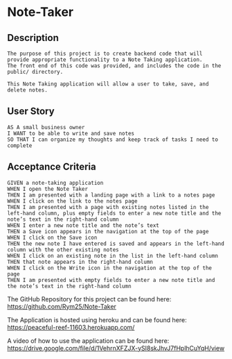 # Note-Taker

## Description
```
The purpose of this project is to create backend code that will provide appropriate functionality to a Note Taking application.
The front end of this code was provided, and includes the code in the public/ directory.

This Note Taking application will allow a user to take, save, and delete notes.
```
## User Story
```
AS A small business owner
I WANT to be able to write and save notes
SO THAT I can organize my thoughts and keep track of tasks I need to complete
```
## Acceptance Criteria
```
GIVEN a note-taking application
WHEN I open the Note Taker
THEN I am presented with a landing page with a link to a notes page
WHEN I click on the link to the notes page
THEN I am presented with a page with existing notes listed in the left-hand column, plus empty fields to enter a new note title and the note’s text in the right-hand column
WHEN I enter a new note title and the note’s text
THEN a Save icon appears in the navigation at the top of the page
WHEN I click on the Save icon
THEN the new note I have entered is saved and appears in the left-hand column with the other existing notes
WHEN I click on an existing note in the list in the left-hand column
THEN that note appears in the right-hand column
WHEN I click on the Write icon in the navigation at the top of the page
THEN I am presented with empty fields to enter a new note title and the note’s text in the right-hand column
```

The GitHub Repository for this project can be found here: https://github.com/Rym25/Note-Taker

The Application is hosted using heroku and can be found here: https://peaceful-reef-11603.herokuapp.com/

A video of how to use the application can be found here: https://drive.google.com/file/d/1VehrnXFZJX-ySI8skJhvJ7fHplhCuYqH/view
